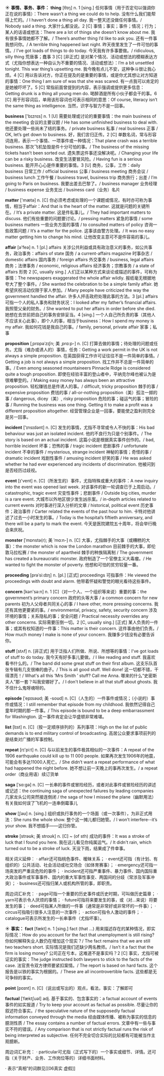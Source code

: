 ☀ <span class="category">**事情、事务、事件：**</span>
<span class="vocabulary">**thing**</span> [θɪŋ] 
<span class="definition">n. 1 [sing.] 任何事情（用于否定句以强调你正在说的事情）：</span>There wasn’t a thing we could do to help. 没有什么我们能帮得上忙的。/ I haven’t done a thing all day. 我一整天还没做任何事情。/ Nobody said a thing. 大家什么都没说。<span class="definition">2 [C] 事情；事实；事件；情况；行为；某人的话语或想法：</span>There are a lot of things she doesn’t know about me. 我有很多事情她都不了解。/ There’s another thing I’d like to ask you. 还有一件事我想问你。/ A terrible thing happened last night. 昨天夜里发生了一件可怕的事情。/ I’ve got loads of things to do today. 今天我有许多事要做。/ ridiculous, silly thing 荒唐事；蠢事 <span class="definition">3 [C] [非正式] 是对某个情况、活动或想法的模糊表达方式（尤指你想表达一种自认为不重要的情况、活动或想法）：</span>I’m a bit unsettled tonight. This war thing’s upsetting me. 我今晚有点儿不安，这种争斗很让我心烦。<span class="definition">4 [C] 用以告诉对方，你正在提及的是重要的事情，或是你尤其想让对方知道的事情：</span>One thing I am sure of was that she was scared. 有一点我可以肯定的是她被吓坏了。<span class="definition">5 [C] 常指前面曾提到的内容，表示强调或提供更多信息：</span>Getting drunk is a thing all young men do. 喝醉酒是所有小伙子都会干的事。<span class="definition">6 [C] 用于形容词后，单用该形容词也可表示相同的意思：</span>Of course, literacy isn’t the same thing as intelligence. 当然，识字与智力不是一回事。

<span class="vocabulary">**business**</span> ['bɪznɪs] 
<span class="definition">n. 1 [U] 需要处理或讨论的重要事情：</span>the main business of the meeting 会议的主要议题 / He has some unfinished business to deal with. 他还要处理一些尚未了结的事务。/ private business 私事 / real business 正事 / OK, let’s get down to business. 好，我们言归正传。<span class="definition">2 [C] 单数名词，常与形容词连用，表示一个事情、一项事件或一种情况：</span>That plane crash was a terrible business. 那次飞机坠毁是件十分可怕的事。/ The business of the missing tickets hasn’t been sorted out. 遗失票这件事还没解决呢。/ Changing your life can be a risky business. 改变生活要冒风险。/ Having fun is a serious business. 能开开心心是件重要的事情。<span class="definition">3 [U] 商务，公事，工作：</span>daily business 日常工作 / official business 公事 / business meeting 商务会议 / business lunch 工作午餐 / business travel, business trip 商务旅行；出差 / I’m going to Paris on business. 我要出差去巴黎了。/ business manager 业务经理 / business expense 业务支出 / business card（业务）名片

<span class="vocabulary">**matter**</span> ['mætə] 
<span class="definition">n. [C] 你必须考虑或处理的一个课题或情况，有时亦可称为事情，相当于affair：</span>And that is the heart of the matter. 这就是问题的关键所在。/ It’s a private matter. 这是件私事儿。/ They had important matters to discuss. 他们有些重要的问题要讨论。/ pressing matters 紧急的事情 / some business matters 一些业务方面的事情 / to consulted matters of policy 咨询一些政策问题 / It’s a matter for the police. 这事该由警方处理。/ It was no easy matter getting him to change his mind. 让他改变主意可不是件容易的事儿。

<span class="vocabulary">**affair**</span> [ə'feə] 
<span class="definition">n. 1 [pl.] affairs 关涉公共利益或具有政治意义的事务，如公共事务，政治事务：</span>affairs of state 国务 / a current-affairs magazine 时事杂志 / domestic affairs 国内事务 / foreign affairs 外交事务 / business, legal affairs 商务；法律事务 / economic, religious affairs 经济事务；宗教事务 / a state of affairs 形势 <span class="definition">2 [C, usually sing.] 人们正以某种方式来谈论或描述的事件，可称为事情：</span>The newspapers exaggerated the whole affair wildly. 报纸毫无根据地夸大了整个事件。/ She wanted the celebration to be a simple family affair. 她希望庆祝活动仅限于家人参加。/ Many people have criticized the way the government handled the affair. 许多人抨击政府处理此事的方法。<span class="definition">3 [pl.] affairs 可指一个人的私人事务和财务状况：</span>I looked after my father’s financial affairs. 我照管父亲的财务。/ She wanted to put her affairs in order before she died. 她想在去世前把自己的事务安排妥当。<span class="definition">4 [sing.] 一个人自己所负责的事（其他人不应该关心此事），即个人的事，相当于business：</span>How I spend my money is my affair. 我如何花钱是我自己的事。/ family, personal, private affair 家事；私事
           
<span class="vocabulary">**proposition**</span> [ˌprɒpəˈzɪʃn; 美 ˌprɑ:p-]
<span class="definition">n. [C] 打算去做的事情；待处理的问题或任务。尤指（难办或诱人的）事情，任务：</span>Getting a work permit in the UK is not always a simple proposition. 在英国获得工作许可证往往不是一件简单的事情。/ Getting a job is not always a simple proposition. 找工作并不总是一件简单的事。/ Even among seasoned mountaineers Pinnacle Ridge is considered quite a tough proposition. 即使在经验丰富的登山者中，平纳克尔峰也被认为是很难攀登的。/ Making easy money has always been an attractive proposition. 轻松赚钱总是件诱人的事。/ difficult, tricky proposition 棘手的事 / expensive proposition 费钱的事 / all-or-nothing proposition（美）孤注一掷的事 / dangerous, dicey（美）, risky proposition 危险的事；碰运气的事；冒险的事 / Running the business was one thing. Getting it to make a profit was a different proposition altogether. 经营管理企业是一回事，要能使之盈利则完全是另一回事。

<span class="vocabulary">**incident**</span> ['ɪnsɪdənt] 
<span class="definition">n. [C] 发生的事情，尤指不寻常或令人不快的事：</span>His bad behaviour was just an isolated incident. 他的不良行为只是个别事件。/ The story is based on an actual incident. 这篇小说是根据真实事件创作的。/ bad, horrible incident 坏事；恐怖的事 / tragic incident 悲剧事件 / unfortunate incident 不幸的事件 / mysterious, strange incident 神秘的事情；奇怪的事 / dramatic incident 戏剧性事件 / amusing incident 好笑的事 / He was asked whether he had ever experienced any incidents of discrimination. 他被问到是否经历过歧视。

<span class="vocabulary">**event**</span> [ɪ'vent] 
<span class="definition">n. [C]（所发生的）事件，尤指特殊或重大的事件：</span>A new inquiry into the event was opened last week. 对该事件的新一轮调查已于上周启动。/ catastrophic, tragic event 灾变性事件；悲剧事件 / Outside big cities, murder is a rare event. 大城市以外地区很少发生凶杀案。/ in-depth articles related to current events 对时事进行深入分析的文章 / historical, political event 历史事件；政治事件 / Carter related the events of the past hour to him. 卡特对他讲述了过去一小时发生的事。/ Today is the hospital’s fiftieth anniversary, and there will be a party to mark the event. 今天是医院建院五十周年，将会举行晚会来庆祝。
                      
<span class="vocabulary">**monster**</span> [ˈmɒnstə(r); 美 ˈmɑ:n-]
<span class="definition">n. [C] 大事，尤指棘手的大事（或糟糕的大事）：</span>the monster which is now the London marathon 目前棘手的大事，即伦敦马拉松赛 / the monster of apartheid 棘手的种族隔离制 / The government has created a bureaucratic monster. 政府制造了一个官僚主义大毒瘤。/ He wanted to fight the monster of poverty. 他想和可怕的贫穷较量一番。
 
<span class="vocabulary">**proceeding**</span> [prəˈsi:dɪŋ]
<span class="definition">n. [pl.] [正式] proceedings 可指事件：</span>He viewed the proceedings with doubt and alarm. 他带着怀疑和警觉的眼光看待这些事件。

<span class="vocabulary">**concern**</span> [kən'sə:n] 
<span class="definition">n. 1 [C]（对一个人、一个组织等来说）重要的事：</span>the government’s primary concern 政府的头等大事 / a common concern for new parents 初为人父母者共同关心的事 / I have other, more pressing concerns. 我还有其他更要紧的事。/ environmental, privacy, safety, security concern 涉及环境的事情；关系隐私的事；安全问题 / Practical necessity overrides any other concerns. 实际需要压倒一切。<span class="definition">2 [C, usually sing.] [正式] 某人负责的一件事；或其有权知道的一件事：</span>This matter is their concern. 这件事由他们负责。/ How much money I make is none of your concern. 我赚多少钱没有必要告诉你。
           
<span class="vocabulary">**stuff**</span> [stʌf]
<span class="definition">n. [非正式] 用于泛指人们所做、所说、所想等的事情：</span>I've got loads of stuff to do today. 我今天有好多事儿要做。/ I like reading and stuff. 我喜欢看书什么的。/ The band did some great stuff on their first album. 这支乐队首张专辑有几支很棒的曲子。/ This is all good stuff. Well done! 这一切都不错，干得漂亮！/ What's all this ‘Mrs Smith ’ stuff? Call me Anna. 哪来的什么“史密斯夫人”那一套？叫我安娜好了。/ I don't believe in all that stuff about ghosts. 我不信什么鬼呀魂呀的。
           
<span class="vocabulary">**episode**</span> [ˈepɪsəʊd; 美 -soʊd]
<span class="definition">n. [C]（人生的）一件事件或情况；（小说的）事件或情况：</span>I still remember that episode from my childhood. 我依然记得自己童年时期的那一件事。/ This episode is bound to be a deep embarrassment for Washington. 这一事件肯定会让华盛顿非常难堪。

<span class="vocabulary">**list**</span> [lɪst] 
<span class="definition">n. [C]（按一定顺序排列的）系列事项：</span>High on the list of public demands is to end military control of broadcasting. 高居公众要求事项前列的是结束对广播的军事控制。

<span class="vocabulary">**repeat**</span> [rɪ'pi:t] 
<span class="definition">n. [C] 与以前发生的事件极其相似的一次事件：</span>A repeat of the 1906 earthquake could kill up to 11 000 people. 如果再次发生1906年的地震，可能会有多达11000人死亡。/ She didn’t want a repeat performance of what had happened the night before. 她不想让前一天晚上的事再次发生。/ a repeat order（商业用语）续订货单
           
<span class="vocabulary">**saga**</span> [ˈsɑ:gə]
<span class="definition">n. [C] 一长串的事件或冒险经历，或者对此事件或冒险经历的讲述或记述：</span>the continuing saga of unexpected failures by leading companies 几家龙头公司突然接连倒闭 / the saga of how I missed the plane（幽默用法）有关我如何误了飞机的一连串倒霉事儿

<span class="vocabulary">**show**</span> [ʃəʊ] 
<span class="definition">n. [sing.] 组织或执行事务的一个场面（或一次事件），为非正式用法：</span>She runs the whole show. 整个这一摊儿都归她管。/ I won’t interfere--it’s your show. 我不想插手——这归你管。
           
<span class="vocabulary">**stroke**</span> [strəʊk; 美 stroʊk]
<span class="definition">n. [C] ~ (of sth) 成功的事件：</span>It was a stroke of luck that I found you here. 我在这儿看见你纯属运气。/ It didn't rain, which turned out to be a stroke of luck. 天没下雨，结果成了件幸事。

相关词义延伸：
· affair还可指桃色事件、暧昧关系；
· event还可指（有计划、有组织的）公共活动、社会活动或社交场合（如体育赛事）；
· emergency还可指一场突发的严重且危险的事件；
· incident还可指严重事件、暴力事件、国内国际重大政治事件或军事事件、国内的重大军事性事变、两国间的分歧（常涉及军事冲突）；
· business还可指归某人或机构所管的事，即职责。

周边词汇补充：
· page可指一个重要的历史事件或历史时期，可叫做历史篇章；
· yarn可表示令人厌烦的事情；
· future可指将来要发生的事，或（对…来说）将要发生的事；
· deed可指某人所做的一件事（通常是非常好或非常坏的一件事）；
· circus可指吸引很多人注意的一次事件；
· action可指令人激动的事件；
· catalogue可表示所发生的一长串事件（尤指坏事）。

☀ <span class="category">**事实：**</span>
<span class="vocabulary">**fact**</span> [fækt] 
<span class="definition">n. 1 [sing.] fact (that ...) 用来描述存在的某种情况，即实际情况：</span>How do you account for the fact that unemployment is still rising? 你如何解释失业人数仍在增加这个现实？/ The fact remains that we are still two teachers short. 实际情况是我们还缺少两名教师。/ Isn’t it a fact that the firm is losing money? 公司正在亏本，这难道不是事实吗？<span class="definition">2 [C] 事实，尤指可被证实的事实：</span>The judge instructed both lawyers to stick to the facts of the case. 法官责令双方律师要紧扣案情。/ The report is based on hard facts. 这个报告是以铁的事实为根据的。/ These are all incontrovertible facts. 这些都是无可争辩的事实。

<span class="vocabulary">**point**</span> [pɒɪnt] 
<span class="definition">n. [C]（说出或写出的）观点，看法，事实：</span>了解即可
           
<span class="vocabulary">**factual**</span> [ˈfæktʃuəl]
<span class="definition">adj. 基于事实的、包含事实的：</span>a factual account of events 事件的如实报道 / Try to keep your account as factual as possible. 尽量让你的叙述符合事实。/ the speculative nature of the supposedly factual information conveyed through the media 经由媒体传播、被称为事实的信息的臆测性质 / The essay contains a number of factual errors. 文章中有一些与事实不符的错误。/ Any comparison that is not strictly factual runs the risk of being interpreted as subjective. 任何不完全切合实际的比较都有可能被当作主观臆断。

周边词汇补充：
· particular可尤指（正式写下的）一个事实或细节、详情。还可指（关于财产、业务、工作岗位等的）详细书面材料。

· 表示“真相”的词群见[[06真实 虚假]]
